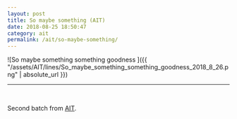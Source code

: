 ```yaml
---
layout: post
title: So maybe something (AIT)
date: 2018-08-25 18:50:47
category: ait
permalink: /ait/so-maybe-something/ 
---
```



![So maybe something something goodness ]({{ "/assets/AIT/lines/So_maybe_something_something_goodness_2018_8_26.png" | absolute_url }})

---

&nbsp;
&nbsp;


Second batch from [AIT](https://github.com/jchwenger/AIT).

